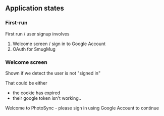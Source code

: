 ## Application states

### First-run

First run / user signup involves

1. Welcome screen / sign in to Google Account
3. OAuth for SmugMug



### Welcome screen

Shown if we detect the user is not "signed in"

That could be either 
- the cookie has expired
- their google token isn't working..

Welcome to PhotoSync - 
please sign in using Google Account to continue

